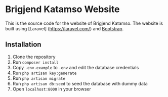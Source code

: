 # Brigjend Katamso Website

This is the source code for the website of Brigjend Katamso. The website is built using [Laravel]
(https://laravel.com/) and [Bootstrap](https://getbootstrap.com/).


## Installation

1. Clone the repository
2. Run `composer install`
3. Copy `.env.example` to `.env` and edit the database credentials
4. Run `php artisan key:generate`
5. Run `php artisan migrate`
6. Run `php artisan db:seed` to seed the database with dummy data
7. Open `localhost:8000` in your browser
